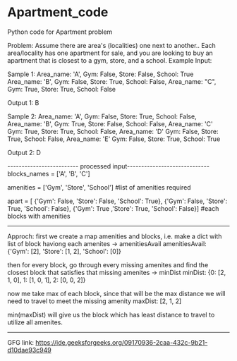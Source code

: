 # Apartment_code
 Python code for Apartment problem

Problem:
Assume there are area's (localities) one next to another..
Each area/locality has one apartment for sale, and you are looking to buy an apartment that is closest to a gym, store, and a school.
Example Input:

Sample 1:
Area_name: 'A',
Gym: False,
Store: False,
School: True 
Area_name: 'B',
Gym: False, 
Store: True,
School: False,
Area_name: "C",
Gym: True,
Store: True,
School: False

Output 1:
B

Sample 2:
Area_name: 'A',
Gym: False,
Store: True,
School: False,
Area_name: 'B',
Gym: True,
Store: False,
School: False,
Area_name: 'C'
Gym: True,
Store: True,
School: False,
Area_name: 'D'
Gym: False,
Store: True,
School: False,
Area_name: 'E'
Gym: False,
Store: True,
School: True

Output 2:
D

------------------------- processed input-----------------------------
blocks_names = ['A', 'B', 'C']

amenities = ['Gym', 'Store', 'School'] #list of amenities required

apart = [
    {'Gym': False, 'Store': False, 'School': True},
    {'Gym': False, 'Store': True, 'School': False},
    {'Gym': True ,'Store': True, 'School': False}] #each blocks with amenities

-----------------------------------------------------------------------------
Approch:
first we create a map amenities and blocks, i.e. make a dict with list of block haviong each amenites -> amenitiesAvail
amenitiesAvail:
{'Gym': [2], 'Store': [1, 2], 'School': [0]}

then for every block, go through every missing amenites and find the closest block that satisfies that missing amenites -> minDist
minDist:
{0: [2, 1, 0], 1: [1, 0, 1], 2: [0, 0, 2]}

now me take max of each block, since that will be the max distance we will need to travel to meet the missing amenity
maxDist:
[2, 1, 2]

min(maxDist) will give us the block which has least distance to travel to utilize all amenites.

----------------------------------------------------------------------------------------------------------------------

GFG link:
https://ide.geeksforgeeks.org/09170936-2caa-432c-9b21-d10dae93c949